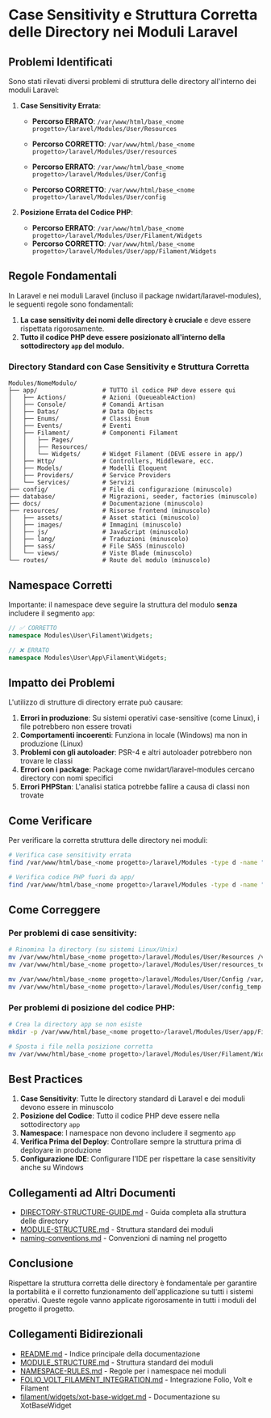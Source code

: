 # Case Sensitivity e Struttura Corretta delle Directory nei Moduli Laravel

## Problemi Identificati

Sono stati rilevati diversi problemi di struttura delle directory all'interno dei moduli Laravel:

1. **Case Sensitivity Errata**:
   - **Percorso ERRATO**: `/var/www/html/base_<nome progetto>/laravel/Modules/User/Resources`
   - **Percorso CORRETTO**: `/var/www/html/base_<nome progetto>/laravel/Modules/User/resources`

   - **Percorso ERRATO**: `/var/www/html/base_<nome progetto>/laravel/Modules/User/Config`
   - **Percorso CORRETTO**: `/var/www/html/base_<nome progetto>/laravel/Modules/User/config`

2. **Posizione Errata del Codice PHP**:
   - **Percorso ERRATO**: `/var/www/html/base_<nome progetto>/laravel/Modules/User/Filament/Widgets`
   - **Percorso CORRETTO**: `/var/www/html/base_<nome progetto>/laravel/Modules/User/app/Filament/Widgets`

## Regole Fondamentali

In Laravel e nei moduli Laravel (incluso il package nwidart/laravel-modules), le seguenti regole sono fondamentali:

1. **La case sensitivity dei nomi delle directory è cruciale** e deve essere rispettata rigorosamente.
2. **Tutto il codice PHP deve essere posizionato all'interno della sottodirectory `app` del modulo.**

### Directory Standard con Case Sensitivity e Struttura Corretta

```
Modules/NomeModulo/
├── app/                  # TUTTO il codice PHP deve essere qui
│   ├── Actions/          # Azioni (QueueableAction)
│   ├── Console/          # Comandi Artisan
│   ├── Datas/            # Data Objects
│   ├── Enums/            # Classi Enum
│   ├── Events/           # Eventi
│   ├── Filament/         # Componenti Filament
│   │   ├── Pages/
│   │   ├── Resources/
│   │   └── Widgets/      # Widget Filament (DEVE essere in app/)
│   ├── Http/             # Controllers, Middleware, ecc.
│   ├── Models/           # Modelli Eloquent
│   ├── Providers/        # Service Providers
│   └── Services/         # Servizi
├── config/               # File di configurazione (minuscolo)
├── database/             # Migrazioni, seeder, factories (minuscolo)
├── docs/                 # Documentazione (minuscolo)
├── resources/            # Risorse frontend (minuscolo)
│   ├── assets/           # Asset statici (minuscolo)
│   ├── images/           # Immagini (minuscolo)
│   ├── js/               # JavaScript (minuscolo)
│   ├── lang/             # Traduzioni (minuscolo)
│   ├── sass/             # File SASS (minuscolo)
│   └── views/            # Viste Blade (minuscolo)
└── routes/               # Route del modulo (minuscolo)
```

## Namespace Corretti

Importante: il namespace deve seguire la struttura del modulo **senza** includere il segmento `app`:

```php
// ✅ CORRETTO
namespace Modules\User\Filament\Widgets;

// ❌ ERRATO
namespace Modules\User\App\Filament\Widgets;
```

## Impatto dei Problemi

L'utilizzo di strutture di directory errate può causare:

1. **Errori in produzione**: Su sistemi operativi case-sensitive (come Linux), i file potrebbero non essere trovati
2. **Comportamenti incoerenti**: Funziona in locale (Windows) ma non in produzione (Linux)
3. **Problemi con gli autoloader**: PSR-4 e altri autoloader potrebbero non trovare le classi
4. **Errori con i package**: Package come nwidart/laravel-modules cercano directory con nomi specifici
5. **Errori PHPStan**: L'analisi statica potrebbe fallire a causa di classi non trovate

## Come Verificare

Per verificare la corretta struttura delle directory nei moduli:

```bash
# Verifica case sensitivity errata
find /var/www/html/base_<nome progetto>/laravel/Modules -type d -name "Resources" -o -name "Config" -o -name "Views" -o -name "Lang" -o -name "Images"

# Verifica codice PHP fuori da app/
find /var/www/html/base_<nome progetto>/laravel/Modules -type d -name "Filament" -o -name "Http" -o -name "Models" | grep -v "/app/"
```

## Come Correggere

### Per problemi di case sensitivity:

```bash
# Rinomina la directory (su sistemi Linux/Unix)
mv /var/www/html/base_<nome progetto>/laravel/Modules/User/Resources /var/www/html/base_<nome progetto>/laravel/Modules/User/resources_temp
mv /var/www/html/base_<nome progetto>/laravel/Modules/User/resources_temp /var/www/html/base_<nome progetto>/laravel/Modules/User/resources

mv /var/www/html/base_<nome progetto>/laravel/Modules/User/Config /var/www/html/base_<nome progetto>/laravel/Modules/User/config_temp
mv /var/www/html/base_<nome progetto>/laravel/Modules/User/config_temp /var/www/html/base_<nome progetto>/laravel/Modules/User/config
```

### Per problemi di posizione del codice PHP:

```bash
# Crea la directory app se non esiste
mkdir -p /var/www/html/base_<nome progetto>/laravel/Modules/User/app/Filament

# Sposta i file nella posizione corretta
mv /var/www/html/base_<nome progetto>/laravel/Modules/User/Filament/Widgets /var/www/html/base_<nome progetto>/laravel/Modules/User/app/Filament/
```

## Best Practices

1. **Case Sensitivity**: Tutte le directory standard di Laravel e dei moduli devono essere in minuscolo
2. **Posizione del Codice**: Tutto il codice PHP deve essere nella sottodirectory `app`
3. **Namespace**: I namespace non devono includere il segmento `app`
4. **Verifica Prima del Deploy**: Controllare sempre la struttura prima di deployare in produzione
5. **Configurazione IDE**: Configurare l'IDE per rispettare la case sensitivity anche su Windows

## Collegamenti ad Altri Documenti

- [DIRECTORY-STRUCTURE-GUIDE.md](./DIRECTORY-STRUCTURE-GUIDE.md) - Guida completa alla struttura delle directory
- [MODULE-STRUCTURE.md](./MODULE-STRUCTURE.md) - Struttura standard dei moduli
- [naming-conventions.md](./naming-conventions.md) - Convenzioni di naming nel progetto

## Conclusione

Rispettare la struttura corretta delle directory è fondamentale per garantire la portabilità e il corretto funzionamento dell'applicazione su tutti i sistemi operativi. Queste regole vanno applicate rigorosamente in tutti i moduli del progetto il progetto.

## Collegamenti Bidirezionali

- [README.md](./README.md) - Indice principale della documentazione
- [MODULE_STRUCTURE.md](./MODULE_STRUCTURE.md) - Struttura standard dei moduli
- [NAMESPACE-RULES.md](./NAMESPACE-RULES.md) - Regole per i namespace nei moduli
- [FOLIO_VOLT_FILAMENT_INTEGRATION.md](./FOLIO_VOLT_FILAMENT_INTEGRATION.md) - Integrazione Folio, Volt e Filament
- [filament/widgets/xot-base-widget.md](./filament/widgets/xot-base-widget.md) - Documentazione su XotBaseWidget
